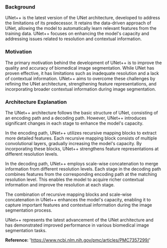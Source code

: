 ### Background
UNet++ is the latest version of the UNet architecture, developed to address the limitations of its predecessor. It retains the data-driven approach of UNet, allowing the model to automatically learn relevant features from the training data. UNet++ focuses on enhancing the model's capacity and addressing issues related to resolution and contextual information.

### Motivation
The primary motivation behind the development of UNet++ is to improve the quality and accuracy of biomedical image segmentation. While UNet has proven effective, it has limitations such as inadequate resolution and a lack of contextual information. UNet++ aims to overcome these challenges by refining the UNet architecture, strengthening feature representations, and incorporating broader contextual information during image segmentation.

### Architecture Explanation
The UNet++ architecture follows the basic structure of UNet, consisting of an encoding path and a decoding path. However, UNet++ introduces significant changes in each stage to enhance the model's capacity.

In the encoding path, UNet++ utilizes recursive mapping blocks to extract more detailed features. Each recursive mapping block consists of multiple convolutional layers, gradually increasing the model's capacity. By incorporating these blocks, UNet++ strengthens feature representations at different resolution levels.

In the decoding path, UNet++ employs scale-wise concatenation to merge information from different resolution levels. Each stage in the decoding path combines features from the corresponding encoding path at the matching resolution level. This enables the model to acquire richer contextual information and improve the resolution at each stage.

The combination of recursive mapping blocks and scale-wise concatenation in UNet++ enhances the model's capacity, enabling it to capture important features and contextual information during the image segmentation process.

UNet++ represents the latest advancement of the UNet architecture and has demonstrated improved performance in various biomedical image segmentation tasks.

**Reference:** 'https://www.ncbi.nlm.nih.gov/pmc/articles/PMC7357299/'